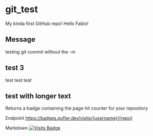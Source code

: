 # git_test

My kinda first GitHub repo!
Hello Fabio!

## Message

testing git commit without the -m

## test 3

test test test

## test with longer text


Returns a badge containing the page hit counter for your repository

Endpoint
https://badges.pufler.dev/visits/{username}/{repo}

Markdown
[![Visits Badge](https://badges.pufler.dev/visits/puf17640/git-badges)](https://badges.pufler.dev)
